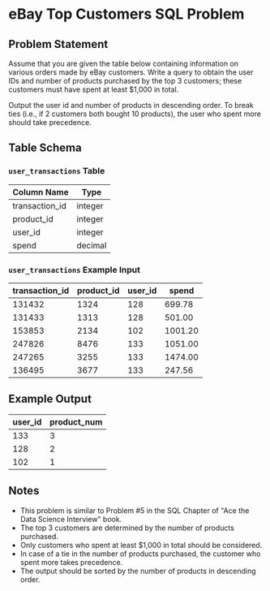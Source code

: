 # eBay Top Customers SQL Problem

## Problem Statement

Assume that you are given the table below containing information on various orders made by eBay customers. Write a query to obtain the user IDs and number of products purchased by the top 3 customers; these customers must have spent at least $1,000 in total.

Output the user id and number of products in descending order. To break ties (i.e., if 2 customers both bought 10 products), the user who spent more should take precedence.

## Table Schema

### `user_transactions` Table
| Column Name | Type |
|-------------|------|
| transaction_id | integer |
| product_id | integer |
| user_id | integer |
| spend | decimal |

### `user_transactions` Example Input
| transaction_id | product_id | user_id | spend |
|----------------|------------|---------|-------|
| 131432 | 1324 | 128 | 699.78 |
| 131433 | 1313 | 128 | 501.00 |
| 153853 | 2134 | 102 | 1001.20 |
| 247826 | 8476 | 133 | 1051.00 |
| 247265 | 3255 | 133 | 1474.00 |
| 136495 | 3677 | 133 | 247.56 |

## Example Output
| user_id | product_num |
|---------|-------------|
| 133 | 3 |
| 128 | 2 |
| 102 | 1 |

## Notes
- This problem is similar to Problem #5 in the SQL Chapter of "Ace the Data Science Interview" book.
- The top 3 customers are determined by the number of products purchased.
- Only customers who spent at least $1,000 in total should be considered.
- In case of a tie in the number of products purchased, the customer who spent more takes precedence.
- The output should be sorted by the number of products in descending order.
